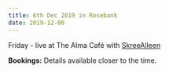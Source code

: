 ```yaml
---
title: 6th Dec 2019 in Rosebank
date: 2019-12-06
---
```


Friday - live at The Alma Café with [SkreeAlleen](https://skreealleen.bandcamp.com/)

**Bookings:** Details available closer to the time.

